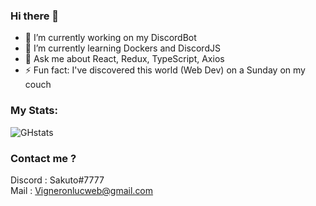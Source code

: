 ### Hi there 👋

- 🔭 I’m currently working on my DiscordBot
- 🌱 I’m currently learning Dockers and DiscordJS
- 💬 Ask me about React, Redux, TypeScript, Axios
- ⚡ Fun fact: I've discovered this world (Web Dev) on a Sunday on my couch

### My Stats:
![GHstats](https://github-readme-stats.vercel.app/api?username=SakouDev&show_icons=true)

### Contact me ?

Discord : Sakuto#7777\
Mail : Vigneronlucweb@gmail.com
